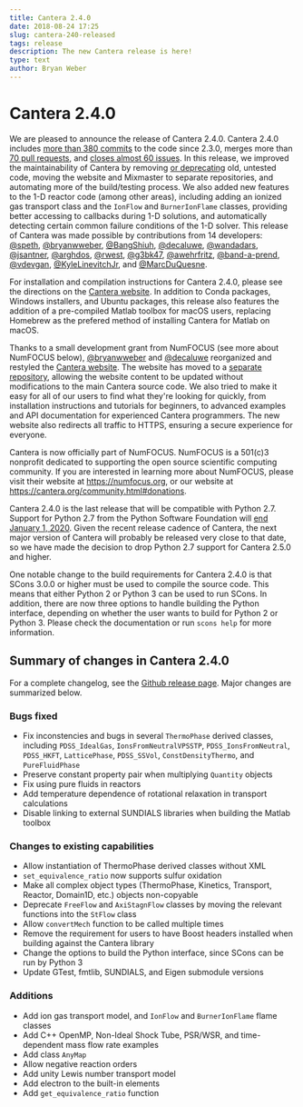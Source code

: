 ```yaml
---
title: Cantera 2.4.0
date: 2018-08-24 17:25
slug: cantera-240-released
tags: release
description: The new Cantera release is here!
type: text
author: Bryan Weber
---
```


# Cantera 2.4.0

We are pleased to announce the release of Cantera 2.4.0. Cantera 2.4.0 includes [more than 380
commits](https://github.com/Cantera/cantera/compare/v2.3.0...v2.4.0) to the code since 2.3.0, merges
more than [70 pull
requests](https://github.com/Cantera/cantera/pulls?utf8=%E2%9C%93&q=is%3Apr+is%3Aclosed+updated%3A%3E%3D2017-01-18+),
and [closes almost 60
issues](https://github.com/Cantera/cantera/issues?page=2&q=is%3Aissue+is%3Aclosed+updated%3A%3E%3D2017-01-18&utf8=%E2%9C%93).
In this release, we improved the maintainability of Cantera by removing [or
deprecating](https://cantera.org/documentation/docs-2.4/doxygen/html/da/d58/deprecated.html) old,
untested code, moving the website and Mixmaster to separate repositories, and automating more of the
build/testing process. We also added new features to the 1-D reactor code (among other areas),
including adding an ionized gas transport class and the `IonFlow` and `BurnerIonFlame` classes,
providing better accessing to callbacks during 1-D solutions, and automatically detecting certain
common failure conditions of the 1-D solver. This release of Cantera was made possible by
contributions from 14 developers: [@speth](https://github.com/speth),
[@bryanwweber](https://github.com/bryanwweber), [@BangShiuh](https://github.com/BangShiuh),
[@decaluwe](https://github.com/decaluwe), [@wandadars](https://github.com/wandadars),
[@jsantner](https://github.com/jsantner), [@arghdos](https://github.com/arghdos),
[@rwest](https://github.com/rwest), [@g3bk47](https://github.com/g3bk47),
[@awehrfritz](https://github.com/awehrfritz), [@band-a-prend](https://github.com/band-a-prend),
[@vdevgan](https://github.com/vdevgan), [@KyleLinevitchJr](https://github.com/KyleLinevitchJr), and
[@MarcDuQuesne](https://github.com/MarcDuQuesne).

<!-- TEASER_END -->

For installation and compilation instructions for Cantera 2.4.0, please see the directions on the
[Cantera website](https://cantera.org/install/index.html). In addition to Conda packages, Windows
installers, and Ubuntu packages, this release also features the addition of a pre-compiled Matlab
toolbox for macOS users, replacing Homebrew as the prefered method of installing Cantera for Matlab
on macOS.

Thanks to a small development grant from NumFOCUS (see more about NumFOCUS below),
[@bryanwweber](https://github.com/bryanwweber) and [@decaluwe](https://github.com/decaluwe)
reorganized and restyled the [Cantera website](https://cantera.org). The website has moved to a
[separate repository](https://github.com/Cantera/cantera-website), allowing the website content to
be updated without modifications to the main Cantera source code. We also tried to make it easy for
all of our users to find what they're looking for quickly, from installation instructions and
tutorials for beginners, to advanced examples and API documentation for experienced Cantera
programmers. The new website also redirects all traffic to HTTPS, ensuring a secure experience for
everyone.

Cantera is now officially part of NumFOCUS. NumFOCUS is a 501(c)3 nonprofit dedicated to supporting
the open source scientific computing community. If you are interested in learning more about
NumFOCUS, please visit their website at https://numfocus.org, or our website at
https://cantera.org/community.html#donations.

Cantera 2.4.0 is the last release that will be compatible with Python 2.7. Support for Python 2.7
from the Python Software Foundation will [end January 1,
2020](https://www.python.org/dev/peps/pep-0373/#maintenance-releases). Given the recent release
cadence of Cantera, the next major version of Cantera will probably be released very close to that
date, so we have made the decision to drop Python 2.7 support for Cantera 2.5.0 and higher.

One notable change to the build requirements for Cantera 2.4.0 is that SCons 3.0.0 or higher must be
used to compile the source code. This means that either Python 2 or Python 3 can be used to run
SCons. In addition, there are now three options to handle building the Python interface, depending
on whether the user wants to build for Python 2 or Python 3. Please check the documentation or run
`scons help` for more information.

## Summary of changes in Cantera 2.4.0

For a complete changelog, see the [Github release
page](https://github.com/Cantera/cantera/releases/tag/v2.4.0). Major changes are summarized below.

### Bugs fixed

- Fix inconstencies and bugs in several `ThermoPhase` derived classes, including `PDSS_IdealGas`, `IonsFromNeutralVPSSTP`, `PDSS_IonsFromNeutral`, `PDSS_HKFT`, `LatticePhase`, `PDSS_SSVol`, `ConstDensityThermo`, and `PureFluidPhase`
- Preserve constant property pair when multiplying `Quantity` objects
- Fix using pure fluids in reactors
- Add temperature dependence of rotational relaxation in transport calculations
- Disable linking to external SUNDIALS libraries when building the Matlab toolbox

### Changes to existing capabilities

- Allow instantiation of ThermoPhase derived classes without XML
- `set_equivalence_ratio` now supports sulfur oxidation
- Make all complex object types (ThermoPhase, Kinetics, Transport, Reactor, Domain1D, etc.) objects non-copyable
- Deprecate `FreeFlow` and `AxiStagnFlow` classes by moving the relevant functions into the `StFlow` class
- Allow `convertMech` function to be called multiple times
- Remove the requirement for users to have Boost headers installed when building against the Cantera library
- Change the options to build the Python interface, since SCons can be run by Python 3
- Update GTest, fmtlib, SUNDIALS, and Eigen submodule versions

### Additions

- Add ion gas transport model, and `IonFlow` and `BurnerIonFlame` flame classes
- Add C++ OpenMP, Non-Ideal Shock Tube, PSR/WSR, and time-dependent mass flow rate examples
- Add class `AnyMap`
- Allow negative reaction orders
- Add unity Lewis number transport model
- Add electron to the built-in elements
- Add `get_equivalence_ratio` function
